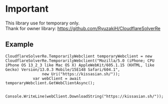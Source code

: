 # Important
This library use for temporary only.
<br />
Thank for owner library: https://github.com/RyuzakiH/CloudflareSolverRe

## Example
```
CloudflareSolverRe.TemporarilyWebclient temporaryWebclient = new CloudflareSolverRe.TemporarilyWebclient("Mozilla/5.0 (iPhone; CPU iPhone OS 13_2_3 like Mac OS X) AppleWebKit/605.1.15 (KHTML, like Gecko) Version/13.0.3 Mobile/15E148 Safari/604.1",
                new Uri("https://kissasian.sh/"));
            var webClient = await temporaryWebclient.GetWebClientAsync();

            Console.WriteLine(webClient.DownloadString("https://kissasian.sh/"));
```
